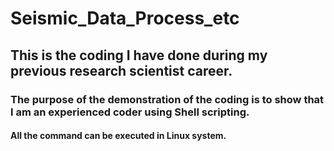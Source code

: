 # Seismic_Data_Process_etc
## This is the coding I have done during my previous research scientist career. 
### The purpose of the demonstration of the coding is to show that I am an experienced coder using Shell scripting. 
#### All the command can be executed in Linux system. 
